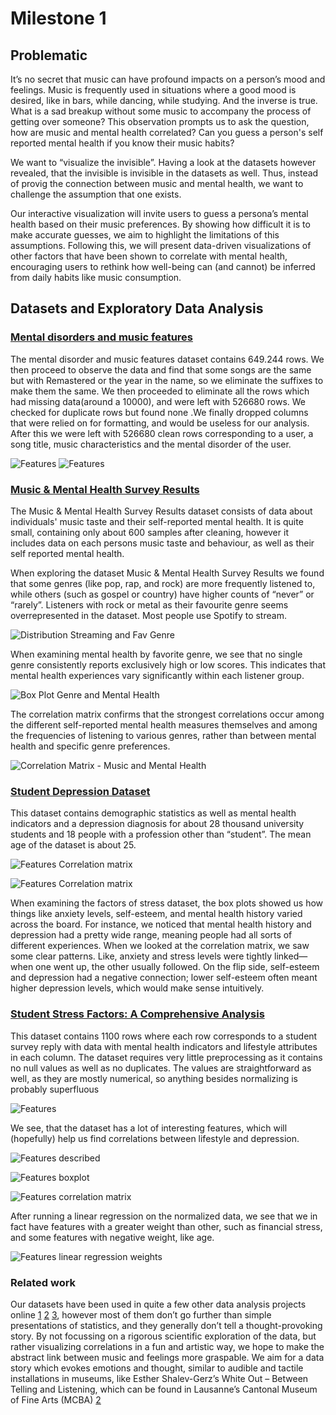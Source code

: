 # Milestone 1 

## Problematic

It’s no secret that music can have profound impacts on a person’s mood and feelings. Music is frequently used in situations where a good mood is desired, like in bars, while dancing, while studying. And the inverse is true. What is a sad breakup without some music to accompany the process of getting over someone? This observation prompts us to ask the question, how are music and mental health correlated? Can you guess a person's self reported mental health if you know their music habits?

We want to  “visualize the invisible”. Having a look at the datasets however revealed, that the invisible is invisible in the datasets as well. Thus, instead of provig the connection between music and mental health, we want to challenge the assumption that one exists. 

Our interactive visualization will invite users to guess a persona’s mental health based on their music preferences. By showing how difficult it is to make accurate guesses, we aim to highlight the limitations of this assumptions. Following this, we will present data-driven visualizations of other factors that have been shown to correlate with mental health, encouraging users to rethink how well-being can (and cannot) be inferred from daily habits like music consumption.


## Datasets and Exploratory Data Analysis

### [Mental disorders and music features](https://www.kaggle.com/datasets/chlobon/mental-disorders-and-music-features/data)

The mental disorder and music features dataset contains 649.244 rows. We then proceed to observe the data and find that some songs are the same but with Remastered or the year in the name, so we eliminate the suffixes to make them the same. We then proceeded to eliminate all the rows which had missing data(around a 10000), and were left with 526680 rows. We checked for duplicate rows but found none .We finally dropped columns that were relied on for formatting, and would be useless for our analysis. After this we were left with 526680 clean rows corresponding to a user, a song title, music characteristics  and the mental disorder of the user.

![Features ](images/Stress_factor_dataset/disorder_count.png)
![Features ](images/Stress_factor_dataset/correlation_matrix_heatmap.png)

### [Music & Mental Health Survey Results](https://www.kaggle.com/datasets/catherinerasgaitis/mxmh-survey-results)

The Music & Mental Health Survey Results dataset consists of data about individuals' music taste and their self-reported mental health. It is quite small, containing only about 600 samples after cleaning, however it includes data on each persons music taste and behaviour, as well as their self reported mental health. 

 When exploring the dataset Music & Mental Health Survey Results we found that some genres (like pop, rap, and rock) are more frequently listened to, while others (such as gospel or country) have higher counts of “never” or “rarely”. Listeners with rock  or metal as their favourite genre seems overrepresented in the dataset. Most people use Spotify to stream.

 ![Distribution Streaming and Fav Genre](images/music_and_mental_health_dataset/distribution_streaming_and_fav_genre_mxmh.png)

 When examining mental health by favorite genre, we see that no single genre consistently reports exclusively high or low scores. This indicates that mental health experiences vary significantly within each listener group. 

 ![Box Plot Genre and Mental Health](images/music_and_mental_health_dataset/box_plot_genre_mental_health_mxmh.png)
 
 The correlation matrix confirms that the strongest correlations occur among the different self-reported mental health measures themselves and among the frequencies of listening to various genres, rather than between mental health and specific genre preferences.
 
 ![Correlation Matrix - Music and Mental Health](images/music_and_mental_health_dataset/correlation_matrix_mxmh.png)

### [Student Depression Dataset](https://www.kaggle.com/datasets/hopesb/student-depression-dataset?resource=download)

This dataset contains demographic statistics as well as mental health indicators and a depression diagnosis for about 28 thousand university students and 18 people with a profession other than “student”. The mean age of the dataset is about 25. 

![Features Correlation matrix ](images/Stress_factor_dataset/Corr_ment.png)

![Features Correlation matrix ](images/Stress_factor_dataset/box_plots_distribution.png)

When examining the factors of stress dataset, the box plots showed us how things like anxiety levels, self-esteem, and mental health history varied across the board. For instance, we noticed that mental health history and depression had a pretty wide range, meaning people had all sorts of different experiences.
When we looked at the correlation matrix, we saw some clear patterns. Like, anxiety and stress levels were tightly linked—when one went up, the other usually followed. On the flip side, self-esteem and depression had a negative connection; lower self-esteem often meant higher depression levels, which would make sense intuitively.

### [Student Stress Factors: A Comprehensive Analysis](https://www.kaggle.com/datasets/rxnach/student-stress-factors-a-comprehensive-analysis/data)



This dataset contains 1100 rows where each row corresponds to a student survey reply with data with mental health indicators and lifestyle attributes in each column. The dataset requires very little preprocessing as it contains no null values as well as no duplicates. The values are straightforward as well, as they are mostly numerical, so anything besides normalizing is probably superfluous

![Features ](images/student_depression_dataset/Features.png)

We see, that the dataset has a lot of interesting features, which will (hopefully) help us find correlations between lifestyle and depression.

![Features described](images/student_depression_dataset/Features_described.png)

![Features boxplot](images/student_depression_dataset/Features_boxplot.png)

![Features correlation matrix](images/student_depression_dataset/Features_correlation_matrix.png)

After running a linear regression on the normalized data, we see that we in fact have features with a greater weight than other, such as financial stress, and some features with negative weight, like age.

![Features linear regression weights](images/student_depression_dataset/Features_linreg_weight.png)

### Related work

Our datasets have been used in quite a few other data analysis projects online [1] [2] [3], however most of them don’t go further than simple presentations of statistics, and they generally don’t tell a thought-provoking story. By not focussing on a rigorous scientific exploration of the data, but rather visualizing correlations in a fun and artistic way, we hope to make the abstract link between music and feelings more graspable. We aim for a data story which evokes emotions and thought, similar to audible and tactile installations in museums, like Esther Shalev-Gerz’s White Out – Between Telling and Listening, which can be found in Lausanne’s Cantonal Museum of Fine Arts (MCBA) [2]


[1]:  https://www.kaggle.com/datasets/catherinerasgaitis/mxmh-survey-results/code

[2]: https://www.kaggle.com/datasets/hopesb/student-depression-dataset/code

[3]: https://www.kaggle.com/datasets/rxnach/student-stress-factors-a-comprehensive-analysis/code

[4]: https://www.mcba.ch/en/collection/white-out-between-telling-and-listening-2/



